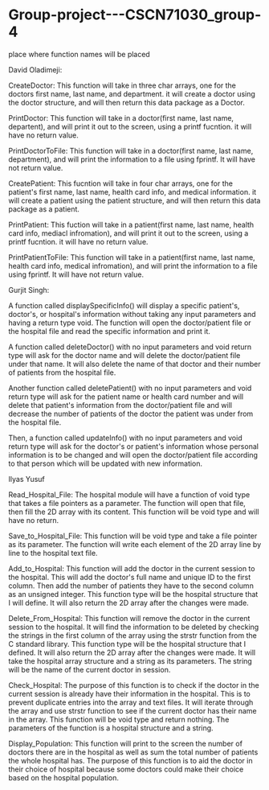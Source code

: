 # Group-project---CSCN71030_group-4
place where function names will be placed 

David Oladimeji: 

CreateDoctor: This function will take in three char arrays, one for the doctors first
name, last name, and department. it will create a doctor using the doctor structure,
and will then return this data package as a Doctor.

PrintDoctor: This function will take in a doctor(first name, last name, departent), and
will print it out to the screen, using a printf fucntion. it will have no return value.

PrintDoctorToFile: This function will take in a doctor(first name, last name,
department), and will print the information to a file using fprintf. It will have not return
value.

CreatePatient: This fucntion will take in four char arrays, one for the patient's first
name, last name, health card info, and medical information. it will create a patient
using the patient structure, and will then return this data package as a patient.

PrintPatient: This fuction will take in a patient(first name, last name, health card info, mediacl infromation), and will print it out to the screen, using a printf fucntion. it will have no return value.

PrintPatientToFile: This function will take in a patient(first name, last name,
health card info, medical infromation), and will print the information to a file using fprintf. It will have not return value. 


Gurjit Singh: 

A function called displaySpecificInfo() will display a specific patient's, doctor's, or hospital's information without taking any input parameters and having a return type void. The function will open the doctor/patient file or the hospital file and read the specific information and print it. 

A function called deleteDoctor() with no input parameters and void return type will ask for the doctor name and will delete the doctor/patient file under that name. It will also delete the name of that doctor and their number of patients from the hospital file. 

Another function called deletePatient() with no input parameters and void return type will ask for the patient name or health card number and will delete that patient's information from the doctor/patient file and will decrease the number of patients of the doctor the patient was under from the hospital file. 

Then, a function called updateInfo() with no input parameters and void return type will ask for the doctor's or patient's information whose personal information is to be changed and will open the doctor/patient file according to that person which will be updated with new information. 

Ilyas Yusuf

Read_Hospital_File: The hospital module will have a function of void type that takes a file pointers as a parameter. The function will open that file, then fill the 2D array with its content. This function will be void type and will have no return. 

Save_to_Hospital_File: This function will be void type and take a file pointer as its parameter. The function will write each element of the 2D array line by line to the hospital text file.

Add_to_Hospital: This function will add the doctor in the current session to the hospital. This will add the doctor's full name and unique ID to the first column. Then add the number of patients they have to the second column as an unsigned integer. This function type will be the hospital structure that I will define. It will also return the 2D array after the changes were made.

Delete_From_Hospital: This function will remove the doctor in the current session to the hospital. It will find the information to be deleted by checking the strings in the first column of the array using the strstr function from the C standard library. This function type will be the hospital structure that I defined. It will also return the 2D array after the changes were made. It will take the hospital array structure and a string as its parameters. The string will be the name of the current doctor in session.

Check_Hospital: The purpose of this function is to check if the doctor in the current session is already have their information in the hospital. This is to prevent duplicate entries into the array and text files. It will iterate through the array and use strstr function to see if the current doctor has their name in the array. This function will be void type and return nothing. The parameters of the function is a hospital structure and a string. 

Display_Population: This function will print to the screen the number of doctors there are in the hospital as well as sum the total number of patients the whole hospital has. The purpose of this function is to aid the doctor in their choice of hospital because some doctors could make their choice based on the hospital population.  
